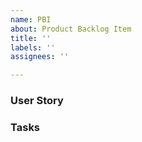 ```yaml
---
name: PBI
about: Product Backlog Item
title: ''
labels: ''
assignees: ''

---
```


### User Story

### Tasks
